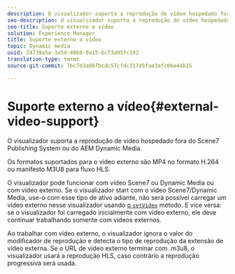 ```yaml
---
description: O visualizador suporta a reprodução de vídeo hospedado fora do Scene7 Publishing System ou do AEM Dynamic Media.
seo-description: O visualizador suporta a reprodução de vídeo hospedado fora do Scene7 Publishing System ou do AEM Dynamic Media.
seo-title: Suporte externo a vídeo
solution: Experience Manager
title: Suporte externo a vídeo
topic: Dynamic media
uuid: 24739a5a-3a5d-49b8-9a15-bcf3a95fc192
translation-type: tm+mt
source-git-commit: 7bc7b3a86fbcdc57cfdc31745fae3afc06e44b15

---
```



# Suporte externo a vídeo{#external-video-support}

O visualizador suporta a reprodução de vídeo hospedado fora do Scene7 Publishing System ou do AEM Dynamic Media.

Os formatos suportados para o vídeo externo são MP4 no formato H.264 ou manifesto M3U8 para fluxo HLS.

O visualizador pode funcionar com vídeo Scene7 ou Dynamic Media ou com vídeo externo. Se o visualizador start com o vídeo Scene7/Dynamic Media, use-o com esse tipo de ativo adiante, não será possível carregar um vídeo externo nesse visualizador usando [ o `setVideo`](../../c-html5-s7-aem-asset-viewers/c-html5-video-reference/c-html5-video-viewer-20-javascriptapiref/r-html5-video-viewer-20-javascriptapiref-setvideo.md#reference-85d3422d6ce64a36ac74827120b5a17c) método. E vice versa: se o visualizador foi carregado inicialmente com vídeo externo, ele deve continuar trabalhando somente com vídeos externos.

Ao trabalhar com vídeo externo, o visualizador ignora o valor do modificador de reprodução e detecta o tipo de reprodução da extensão de vídeo externa. Se o URL de vídeo externo terminar com .m3u8, o visualizador usará a reprodução HLS, caso contrário a reprodução progressiva será usada.
